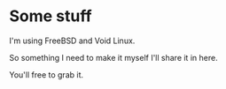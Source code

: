 # Some stuff

I'm using FreeBSD and Void Linux.

So something I need to make it myself I'll share it in here.

You'll free to grab it.

